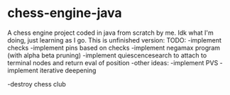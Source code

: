 # chess-engine-java
A chess engine project coded in java from scratch by me. Idk what I'm doing, just learning as I go. This is unfinished version:
TODO:
-implement checks
-implement pins based on checks
-implement negamax program (with alpha beta pruning)
-implement quiescencesearch to attach to terminal nodes and return eval of position
-other ideas:
  -implement PVS
  -implement iterative deepening

























 -destroy chess club
